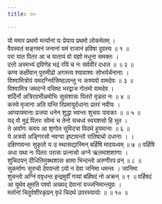 ```yaml
---
title: ७०

---
```

यो ममार प्रथमो मर्त्यानां यः प्रेयाय प्रथमो लोकमेतम् ।  
वैवस्वतं सङ्गमनं जनानां यमं राजानं हविषा दुवस्य ॥ १ ॥  
परा यात पितर आ च यातायं वो यज्ञो मधुना समक्तः ।  
दत्तो अस्मभ्यं द्रविणेह भद्रं रयिं च नः सर्ववीरं दधात ॥ ॥ २ ॥  
कण्व कक्षीवान् पुरुमीढो अगस्त्य श्यावाश्वः सोभर्यर्चनानाः ।  
विश्वामित्रोयं यमदग्निर्वसिष्ठऽवन्तु नः कश्यपो वामदेवः ॥ ३ ॥  
विश्वामित्र जमदग्ने वसिष्ठ भरद्वाज गोतमो वामदेव ।  
शर्दिर्नो अत्रिरग्रभीन्नमोभिः सुसंशासः पितरो मृडता नः ॥ ४ ॥  
कस्ये मृजाना अति यन्ति रिप्रमायुर्दधानाः प्रतरं नवीयः ।  
आप्यायमानाः प्रजया धनेन शुद्धा भवन्तः शुचयः पावकाः ॥ ॥ ५ ॥  
यद् वो मुद्रं पितरः सोम्यं च तेनो सचध्वं स्वयशसो हि भूत ।  
ते अर्वाणः कवय आ शृणोत सुविदत्रा विदथे हूयमानाः ॥ ६ ॥  
ये अत्रयो अङ्गिरसो नवग्वा इष्टावन्तो रातिषाचो दधानाः । ।  
दक्षिणावन्तः सुकृतो य उ स्थासद्यास्मिन् बर्हिषि मादयध्वम् ॥ ७ ॥ वर्हिषि  
अधा यथा नः पितरः परासः प्रत्नासो अग्ने ऋतमाशशाणाः ।  
शुचिदयन् दीधितिमुक्थशासः क्षामा भिन्दन्तो अरुणीरप व्रन् ॥ ८ ॥  
सुकर्माणः सुरुचो देवयन्तो ऽयो न देवा जनिमा धमन्तः । जानिमा  
शुचन्तो अग्निं ववृधन्त इन्द्रमुर्वीं गव्यां बर्हिषदं नो अक्रन् ॥ ९ ॥ वर्हिषदं  
आ यूथेव क्षुमति पश्वो अख्यद् देवानां यज्जनिमान्त्युग्रः ।  
मर्तानां चिदुर्वशीरकृप्रन् वृधे चिदर्थ उपरस्यायोः ॥ ॥ १० ॥  
  